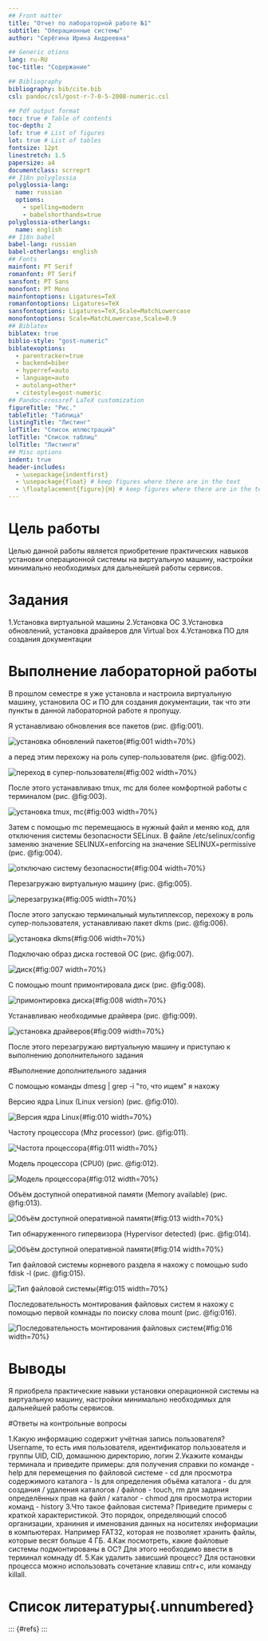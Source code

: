 ```yaml
---
## Front matter
title: "Отчет по лабораторной работе №1"
subtitle: "Операционные системы"
author: "Серёгина Ирина Андреевна"

## Generic otions
lang: ru-RU
toc-title: "Содержание"

## Bibliography
bibliography: bib/cite.bib
csl: pandoc/csl/gost-r-7-0-5-2008-numeric.csl

## Pdf output format
toc: true # Table of contents
toc-depth: 2
lof: true # List of figures
lot: true # List of tables
fontsize: 12pt
linestretch: 1.5
papersize: a4
documentclass: scrreprt
## I18n polyglossia
polyglossia-lang:
  name: russian
  options:
	- spelling=modern
	- babelshorthands=true
polyglossia-otherlangs:
  name: english
## I18n babel
babel-lang: russian
babel-otherlangs: english
## Fonts
mainfont: PT Serif
romanfont: PT Serif
sansfont: PT Sans
monofont: PT Mono
mainfontoptions: Ligatures=TeX
romanfontoptions: Ligatures=TeX
sansfontoptions: Ligatures=TeX,Scale=MatchLowercase
monofontoptions: Scale=MatchLowercase,Scale=0.9
## Biblatex
biblatex: true
biblio-style: "gost-numeric"
biblatexoptions:
  - parentracker=true
  - backend=biber
  - hyperref=auto
  - language=auto
  - autolang=other*
  - citestyle=gost-numeric
## Pandoc-crossref LaTeX customization
figureTitle: "Рис."
tableTitle: "Таблица"
listingTitle: "Листинг"
lofTitle: "Список иллюстраций"
lotTitle: "Список таблиц"
lolTitle: "Листинги"
## Misc options
indent: true
header-includes:
  - \usepackage{indentfirst}
  - \usepackage{float} # keep figures where there are in the text
  - \floatplacement{figure}{H} # keep figures where there are in the text
---
```


# Цель работы

Целью данной работы является приобретение практических навыков установки операционной системы на виртуальную машину, настройки минимально необходимых для дальнейшей работы сервисов.

# Задания
1.Установка виртуальной машины
2.Установка ОС
3.Установка обновлений, установка драйверов для Virtual box
4.Установка ПО для создания документации


# Выполнение лабораторной работы

В прошлом семестре я уже установла и настроила виртуальную машину, установила ОС и ПО для создания документации, так что эти пункты в данной лабораторной работе я пропущу.

Я устанавливаю обновления все пакетов (рис. @fig:001).

![установка обновлений пакетов](image/2.png){#fig:001 width=70%}

а перед этим перехожу на роль супер-пользователя (рис. @fig:002).

![переход в супер-пользователя](image/1png){#fig:002 width=70%}

После этого устанавливаю tmux, mc для более комфортной работы с терминалом (рис. @fig:003).

![установка tmux, mc](image/4.png){#fig:003 width=70%}

Затем с помощью mc перемещаюсь в нужный файл и меняю код, для отключения системы безопасности SELinux.
В файле /etc/selinux/config заменяю значение SELINUX=enforcing на значение SELINUX=permissive (рис. @fig:004).

![отключаю систему безопасности](image/5.png){#fig:004 width=70%}

Перезагружаю виртуальную машину (рис. @fig:005).

![перезагрузка](image/6.png){#fig:005 width=70%}

После этого запускаю терминальный мультиплексор, перехожу в роль супер-пользователя, устанавливаю пакет dkms (рис. @fig:006).

![установка dkms](image/7.png){#fig:006 width=70%}

Подключаю образ диска гостевой ОС (рис. @fig:007).

![диск](image/8.png){#fig:007 width=70%}

С помощью mount примонтировала диск (рис. @fig:008).

![примонтировка диска](image/9.png){#fig:008 width=70%}

Устанавливаю необходимые драйвера (рис. @fig:009).

![установка драйверов](image/10.png){#fig:009 width=70%}

После этого перезагружаю виртуальную машину и приступаю к выполнению дополнительного задания



#Выполнение дополнительного задания

С помощью команды dmesg | grep -i "то, что ищем" я нахожу 

Версию ядра Linux (Linux version) (рис. @fig:010).

![Версия ядра Linux](image/12.png){#fig:010 width=70%}

Частоту процессора (Mhz processor) (рис. @fig:011).

![Частота процессора](image/13.png){#fig:011 width=70%}

Модель процессора (CPU0) (рис. @fig:012).

![Модель процессора](image/14.png){#fig:012 width=70%}

Объём доступной оперативной памяти (Memory available) (рис. @fig:013).

![Объём доступной оперативной памяти](image/15.png){#fig:013 width=70%}

Тип обнаруженного гипервизора (Hypervisor detected) (рис. @fig:014).

![Объём доступной оперативной памяти](image/16.png){#fig:014 width=70%}

Тип файловой системы корневого раздела я нахожу с помощью sudo fdisk -l (рис. @fig:015).

![Тип файловой системы](image/17.png){#fig:015 width=70%}

Последовательность монтирования файловых систем я нахожу с помощью первой комнады по поиску слова mount (рис. @fig:016).

![Последовательность монтирования файловых систем](image/18.png){#fig:016 width=70%}

# Выводы

Я приобрела практические навыки установки операционной системы на виртуальную машину, настройки минимально необходимых для дальнейшей работы сервисов.

#Ответы на контрольные вопросы

1.Какую информацию содержит учётная запись пользователя?
Username, то есть имя пользователя, идентификатор пользователя и группы UID, CID, домашнюю директорию, логин
2.Укажите команды терминала и приведите примеры:
    для получения справки по команде - help
    для перемещения по файловой системе - cd
    для просмотра содержимого каталога - ls
    для определения объёма каталога - du
    для создания / удаления каталогов / файлов - touch, rm
    для задания определённых прав на файл / каталог - chmod
    для просмотра истории команд - history
3.Что такое файловая система? Приведите примеры с краткой характеристикой.
Это порядок, определяющий способ организации, храниния и именования данных на носителях информации в компьютерах. Например FAT32, которая не позволяет хранить файлы, которые весят больше 4 ГБ.
4.Как посмотреть, какие файловые системы подмонтированы в ОС?
Для этого необходимо ввести в терминал комнаду df.
5.Как удалить зависший процесс?
Для остановки процесса можно использовать сочетание клавиш cntr+c, или команду killall.


# Список литературы{.unnumbered}

::: {#refs}
:::
